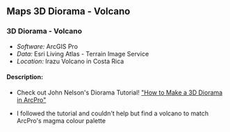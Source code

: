 Maps 3D Diorama - Volcano
------

### 3D Diorama - Volcano
* _Software:_  ArcGIS Pro
* _Data:_  Esri Living Atlas - Terrain Image Service
* _Location:_  Irazu Volcano in Costa Rica

#### Description:
* Check out John Nelson's Diorama Tutorial! ["How to Make a 3D Diorama in ArcPro"](https://www.youtube.com/watch?v=kVsj6Z7UuLY)
* I followed the tutorial and couldn't help but find a volcano to match ArcPro's magma colour palette 

     <!--                      
:-------------------------:|:-------------------------:
<img src="https://github.com/sahoyosso/SaHoyosMSA/blob/main/images/maps/Map_BCmountians.png" width="350" height="300"> | <img src="https://github.com/sahoyosso/SaHoyosMSA/blob/main/images/maps/Sarah_day1points2020.png" width="350" height="300">
-->


<!--
**sahoyosso/sahoyosso** is a ✨ _special_ ✨ repository because its `README.md` (this file) appears on your GitHub profile.

Solarized dark             |  Solarized Ocean
:-------------------------:|:-------------------------:
![](https://...Dark.png)  |  ![](https://...Ocean.png)

![BC Mountains](https://github.com/sahoyosso/SaHoyosMSA/blob/main/images/maps/Map_BCmountians.png)
![North Vancouver streetlights](https://github.com/sahoyosso/SaHoyosMSA/blob/main/images/maps/Sarah_day1points2020.png)

-->
